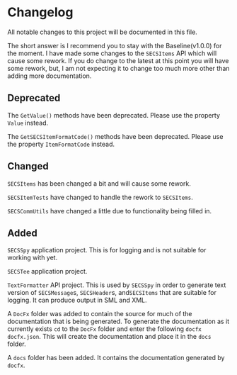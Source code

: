 # Changelog

All notable changes to this project will be documented in this file.

The short answer is I recommend you to stay with the Baseline(v1.0.0)
for the moment.  I have made some changes to the `SECSItems` API which
will cause some rework.  If you do change to the latest at this point
you will have some rework, but, I am not expecting it to change too
much more other than adding more documentation.

## Deprecated

The `GetValue()` methods have been deprecated.  Please use the property
`Value` instead.

The `GetSECSItemFormatCode()` methods have been deprecated.  Please use
the property `ItemFormatCode` instead.

## Changed

`SECSItems` has been changed a bit and will cause some rework.

`SECSItemTests` have changed to handle the rework to `SECSItems`.

`SECSCommUtils` have changed a little due to functionality being
filled in.

## Added

`SECSSpy` application project.  This is for logging and is not suitable
for working with yet.

`SECSTee` application project.

`TextFormatter` API project.  This is used by `SECSSpy` in order to
generate text version of `SECSMessage`s, `SECSHeader`s, and`SECSItems`
that are suitable for logging. It can produce output in SML and XML.

A `DocFx` folder was added to contain the source for much of the documentation
that is being generated.  To generate the documentation as it currently exists
`cd` to the `DocFx` folder and enter the following `docfx docfx.json`.  This
will create the documentation and place it in the `docs` folder.

A `docs` folder has been added.  It contains the documentation generated by
`docfx`.

